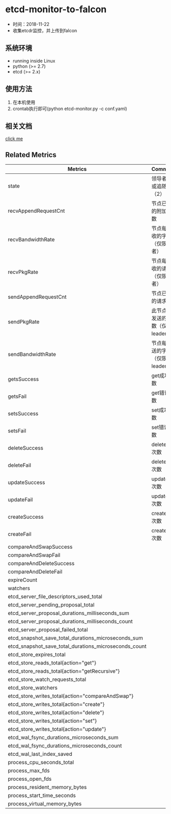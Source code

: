 # etcd-monitor-to-falcon

- 时间：2018-11-22
- 收集etcdr监控，并上传到falcon
 
## 系统环境

- running inside Linux
- python (>= 2.7)
- etcd (>= 2.x)


## 使用方法
1. 在本机使用
2. crontab执行即可(python etcd-monitor.py -c conf.yaml)

## 相关文档
[click me](https://coreos.com/etcd/docs/latest/v2/api.html)

## Related Metrics

Metrics | Comments
--- | ---
state | 领导者（1）或追随者（2） 
recvAppendRequestCnt | 节点已处理的附加请求数
recvBandwidthRate | 节点每秒接收的字节数（仅限跟随者）
recvPkgRate | 节点每秒接收的请求数（仅限跟随者）
sendAppendRequestCnt | 节点已发送的请求数
sendPkgRate | 此节点每秒发送的请求数（仅限leader）
sendBandwidthRate | 节点每秒发送的字节数（仅限leader）
getsSuccess | get成功次数
getsFail | get错误次数
setsSuccess | set成功次数
setsFail | set错误次数
deleteSuccess | delete成功次数
deleteFail | delete错误次数
updateSuccess | update成功次数
updateFail | update错误次数
createSuccess | create成功次数
createFail | create错误次数
compareAndSwapSuccess | 
compareAndSwapFail | 
compareAndDeleteSuccess | 
compareAndDeleteFail | 
expireCount | 
watchers | 
etcd_server_file_descriptors_used_total | 
etcd_server_pending_proposal_total | 
etcd_server_proposal_durations_milliseconds_sum | 
etcd_server_proposal_durations_milliseconds_count | 
etcd_server_proposal_failed_total | 
etcd_snapshot_save_total_durations_microseconds_sum | 
etcd_snapshot_save_total_durations_microseconds_count | 
etcd_store_expires_total | 
etcd_store_reads_total{action="get"} | 
etcd_store_reads_total{action="getRecursive"} | 
etcd_store_watch_requests_total | 
etcd_store_watchers | 
etcd_store_writes_total{action="compareAndSwap"} | 
etcd_store_writes_total{action="create"} | 
etcd_store_writes_total{action="delete"} | 
etcd_store_writes_total{action="set"} | 
etcd_store_writes_total{action="update"} | 
etcd_wal_fsync_durations_microseconds_sum | 
etcd_wal_fsync_durations_microseconds_count | 
etcd_wal_last_index_saved | 
process_cpu_seconds_total | 
process_max_fds | 
process_open_fds | 
process_resident_memory_bytes | 
process_start_time_seconds | 
process_virtual_memory_bytes | 
